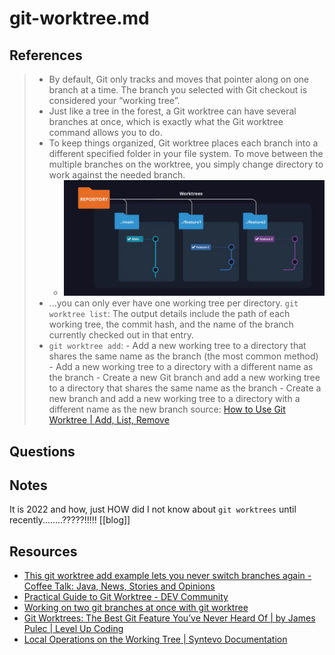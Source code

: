 # git-worktree.md


## References
> - By default, Git only tracks and moves that pointer along on one branch at a time. The branch you selected with Git checkout is considered your “working tree”.
> - Just like a tree in the forest, a Git worktree can have several branches at once, which is exactly what the Git worktree command allows you to do.
> - To keep things organized, Git worktree places each branch into a different specified folder in your file system.  To move between the multiple branches on the worktree, you simply change directory to work against the needed branch.
>   - ![](../../attachments/2022-05-25-11-53-03.png)
> - ...you can only ever have one working tree per directory.
> `git worktree list`: The output details include the path of each working tree, the commit hash, and the name of the branch currently checked out in that entry.
> - `git worktree add`: 
        - Add a new working tree to a directory that shares the same name as the branch (the most common method)
        - Add a new working tree to a directory with a different name as the branch
        - Create a new Git branch and add a new working tree to a directory that shares the same name as the branch
        - Create a new branch and add a new working tree to a directory with a different name as the new branch
source: [How to Use Git Worktree | Add, List, Remove](https://www.gitkraken.com/learn/git/git-worktree)



## Questions

## Notes
It is 2022 and how, just HOW did I not know about `git worktrees` until recently........?????!!!!! [[blog]]



## Resources
  - [This git worktree add example lets you never switch branches again - Coffee Talk: Java, News, Stories and Opinions](https://www.theserverside.com/blog/Coffee-Talk-Java-News-Stories-and-Opinions/Use-this-git-worktree-add-example-and-never-switch-branches-again)
  - [Practical Guide to Git Worktree - DEV Community](https://dev.to/yankee/practical-guide-to-git-worktree-58o0)
  - [Working on two git branches at once with git worktree](https://andrewlock.net/working-on-two-git-branches-at-once-with-git-worktree/)
  - [Git Worktrees: The Best Git Feature You’ve Never Heard Of | by James Pulec | Level Up Coding](https://levelup.gitconnected.com/git-worktrees-the-best-git-feature-youve-never-heard-of-9cd21df67baf)
  - [Local Operations on the Working Tree | Syntevo Documentation](https://docs.syntevo.com/SmartGit/21.2/Local-Operations-on-the-Working-Tree.html)
